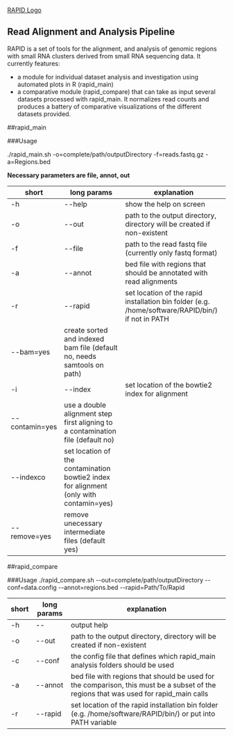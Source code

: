 [RAPID Logo][logo]


[logo]: figures/Logo.png

Read Alignment and Analysis Pipeline
------------------------------------

RAPID is a set of tools for the alignment, and analysis of genomic regions with small RNA clusters derived from small RNA sequencing data.
It currently features:
- a module for individual dataset analysis and investigation using automated plots in R (rapid_main)
- a comparative module (rapid_compare) that can take as input several datasets processed with rapid_main. It normalizes read counts and produces a battery of comparative visualizations of the different datasets provided.


##rapid_main

###Usage

./rapid_main.sh -o=complete/path/outputDirectory -f=reads.fastq.gz -a=Regions.bed  

**Necessary parameters are file, annot, out**

short | long params | explanation
-----------|------------|--------
-h | --help | show the help on screen
-o | --out  | path to the output directory, directory will be created if non-existent
-f | --file | path to the read fastq file (currently only fastq format)
-a | --annot |  bed file with regions that should be annotated with read alignments
-r | --rapid | set location of the rapid installation bin folder (e.g. /home/software/RAPID/bin/) if not in PATH
 | --bam=yes | create sorted and indexed bam file (default no, needs samtools on path)
-i | --index | set location of the bowtie2 index for alignment
 | --contamin=yes | use a double alignment step first aligning to a contamination file (default no)
 | --indexco | set location of the contamination bowtie2 index for alignment (only with contamin=yes)
 | --remove=yes | remove unecessary intermediate files (default yes)

##rapid_compare

###Usage
./rapid_compare.sh --out=complete/path/outputDirectory --conf=data.config --annot=regions.bed --rapid=Path/To/Rapid 

short | long params | explanation
-----------|------------|--------
-h | -- | output help
-o | --out | path to the output directory, directory will be created if non-existent
-c | --conf | the config file that defines which rapid_main analysis folders should be used
-a | --annot | bed file with regions that should be used for the comparison, this must be a subset of the regions that was used for rapid_main calls
-r | --rapid | set location of the rapid installation bin folder (e.g. /home/software/RAPID/bin/) or put into PATH variable


